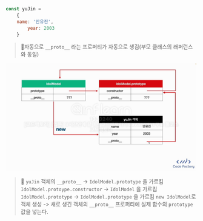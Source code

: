 ```javascript
const yuJin = 
    {
	name: '안유진',
        year: 2003
	}
```

> 📌자동으로 `__proto__` 라는 프로퍼티가 자동으로 생김(부모 클래스의 래퍼런스와 동일)

![img_1.png](img_1.png)

> 📌 `yuJin` 객체의 `__proto__` -> `IdolModel.prototype` 을 가르킴
> `IdolModel.protoype.constructor` -> `IdolModel` 을 가르킴
> `IdolModel.prototype` -> `IdolModel.prototype` 을 가르킴
> `new IdolModel`로 객체 생성 -> 새로 생긴 객체의 `__proto__` 프로퍼티에 
> 실제 함수의 `prototype` 값을 넣는다.


 